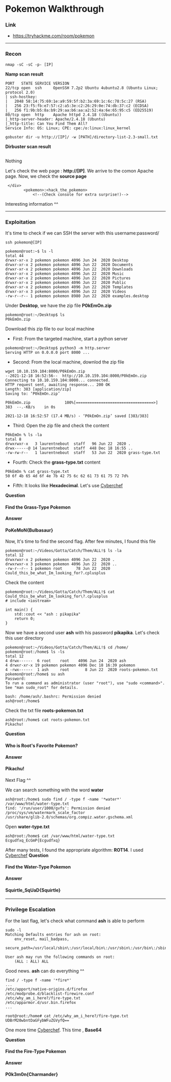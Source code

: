 # Pokemon Walkthrough
### Link
- https://tryhackme.com/room/pokemon
---
### Recon
```
nmap -sC -sC -p- [IP]
```
**Namp scan result**
```
PORT   STATE SERVICE VERSION
22/tcp open  ssh     OpenSSH 7.2p2 Ubuntu 4ubuntu2.8 (Ubuntu Linux; protocol 2.0)
| ssh-hostkey:
|   2048 58:14:75:69:1e:a9:59:5f:b2:3a:69:1c:6c:78:5c:27 (RSA)
|   256 23:f5:fb:e7:57:c2:a5:3e:c2:26:29:0e:74:db:37:c2 (ECDSA)
|_  256 f1:9b:b5:8a:b9:29:aa:b6:aa:a2:52:4a:6e:65:95:c5 (ED25519)
80/tcp open  http    Apache httpd 2.4.18 ((Ubuntu))
|_http-server-header: Apache/2.4.18 (Ubuntu)
|_http-title: Can You Find Them All?
Service Info: OS: Linux; CPE: cpe:/o:linux:linux_kernel
```

```
gobuster dir -u http://[IP]/ -w [PATH]/directory-list-2.3-small.txt
```
**Dirbuster scan result**
```
```
Nothing


Let's check the web page : **http://[IP]**. We arrive to the comon Apache page. Now, we check the **source page**
```
 </div>
        <pokemon>:<hack_the_pokemon>
        	<!--(Check console for extra surprise!)-->
```
Interesting information ^^

---
### Exploitation

It's time to check if we can SSH the server with this username:password/

```
ssh pokemon@[IP]

pokemon@root:~$ ls -l
total 44
drwxr-xr-x 2 pokemon pokemon 4096 Jun 24  2020 Desktop
drwxr-xr-x 2 pokemon pokemon 4096 Jun 22  2020 Documents
drwxr-xr-x 2 pokemon pokemon 4096 Jun 22  2020 Downloads
drwxr-xr-x 2 pokemon pokemon 4096 Jun 22  2020 Music
drwxr-xr-x 2 pokemon pokemon 4096 Jun 22  2020 Pictures
drwxr-xr-x 2 pokemon pokemon 4096 Jun 22  2020 Public
drwxr-xr-x 2 pokemon pokemon 4096 Jun 22  2020 Templates
drwxr-xr-x 3 pokemon pokemon 4096 Jun 22  2020 Videos
-rw-r--r-- 1 pokemon pokemon 8980 Jun 22  2020 examples.desktop
```

Under **Desktop**, we have the zip file **P0kEmOn.zip**
```
pokemon@root:~/Desktop$ ls
P0kEmOn.zip
```
Download this zip file to our local machine
- First: From the targeted machine, start a python server
```
pokemon@root:~/Desktop$ python3 -m http.server
Serving HTTP on 0.0.0.0 port 8000 ...
```
- Second: From the local machine, downlod the zip file
```
wget 10.10.159.104:8000/P0kEmOn.zip
--2021-12-18 16:52:56--  http://10.10.159.104:8000/P0kEmOn.zip
Connecting to 10.10.159.104:8000... connected.
HTTP request sent, awaiting response... 200 OK
Length: 383 [application/zip]
Saving to: ‘P0kEmOn.zip’

P0kEmOn.zip               100%[==================================>]     383  --.-KB/s    in 0s

2021-12-18 16:52:57 (17.4 MB/s) - ‘P0kEmOn.zip’ saved [383/383]
```
- Third: Open the zip file and check the content
```
P0kEmOn % ls -la
total 8
drwxrwxr-x   3 laurentnebout  staff   96 Jun 22  2020 .
drwx------@ 14 laurentnebout  staff  448 Dec 18 16:55 ..
-rw-rw-r--   1 laurentnebout  staff   53 Jun 22  2020 grass-type.txt
```
- Fourth: Check the **grass-type.txt** content
```
P0kEmOn % cat grass-type.txt
50 6f 4b 65 4d 6f 4e 7b 42 75 6c 62 61 73 61 75 72 7d%
```
- Fifth: It looks like **Hexadecimal**. Let's use [Cyberchef](https://gchq.github.io/CyberChef/)

**Question**
#### Find the Grass-Type Pokemon
**Answer** 
#### PoKeMoN{Bulbasaur}

Now, It's time to find the second flag. After few minutes, I found this file
```
pokemon@root:~/Videos/Gotta/Catch/Them/ALL!$ ls -la
total 12
drwxrwxr-x 2 pokemon pokemon 4096 Jun 22  2020 .
drwxrwxr-x 3 pokemon pokemon 4096 Jun 22  2020 ..
-rw-r--r-- 1 pokemon root      78 Jun 22  2020 Could_this_be_what_Im_looking_for?.cplusplus
```
Check the content
```
pokemon@root:~/Videos/Gotta/Catch/Them/ALL!$ cat Could_this_be_what_Im_looking_for\?.cplusplus
# include <iostream>

int main() {
	std::cout << "ash : pikapika"
	return 0;
}
```
Now we have a second user **ash** with his password **pikapika**. Let's check this user directory
```
pokemon@root:~/Videos/Gotta/Catch/Them/ALL!$ cd /home/
pokemon@root:/home$ ls -ls
total 12
4 drwx------  6 root    root    4096 Jun 24  2020 ash
4 drwxr-xr-x 19 pokemon pokemon 4096 Dec 18 16:39 pokemon
4 -rwx------  1 ash     root       8 Jun 22  2020 roots-pokemon.txt
pokemon@root:/home$ su ash
Password:
To run a command as administrator (user "root"), use "sudo <command>".
See "man sudo_root" for details.

bash: /home/ash/.bashrc: Permission denied
ash@root:/home$
```
Check the txt file **roots-pokemon.txt**
```
ash@root:/home$ cat roots-pokemon.txt
Pikachu!
```

**Question**
#### Who is Root's Favorite Pokemon?
**Answer** 
#### Pikachu!

Next Flag ^^

We can search something with the word **water**
```
ash@root:/home$ sudo find / -type f -name '*water*'
/var/www/html/water-type.txt
find: '/run/user/1000/gvfs': Permission denied
/proc/sys/vm/watermark_scale_factor
/usr/share/glib-2.0/schemas/org.compiz.water.gschema.xml
```
Open **water-type.txt**
```
ash@root:/home$ cat /var/www/html/water-type.txt
Ecgudfxq_EcGmP{Ecgudfxq}
```
After many tests, I found the appropriate algorithm: **ROT14**. I used [Cyberchef](https://gchq.github.io/CyberChef/)
**Question**
#### Find the Water-Type Pokemon
**Answer** 
#### Squirtle_SqUaD{Squirtle}

---
### Privilege Escalation

For the last flag, let's check what command **ash** is able to perform
```
sudo -l
Matching Defaults entries for ash on root:
    env_reset, mail_badpass,
    secure_path=/usr/local/sbin\:/usr/local/bin\:/usr/sbin\:/usr/bin\:/sbin\:/bin\:/snap/bin

User ash may run the following commands on root:
    (ALL : ALL) ALL
```
Good news. **ash** can do everything ^^
```
find / -type f -name '*fire*'
...
/etc/apport/native-origins.d/firefox
/etc/modprobe.d/blacklist-firewire.conf
/etc/why_am_i_here?/fire-type.txt
/etc/apparmor.d/usr.bin.firefox
...
```
```
root@root:/home# cat /etc/why_am_i_here?/fire-type.txt
UDBrM20wbntDaGFybWFuZGVyfQ==
```
One more time [Cyberchef](https://gchq.github.io/CyberChef/). This time , **Base64**

**Question**
#### Find the Fire-Type Pokemon
**Answer** 
#### P0k3m0n{Charmander}
